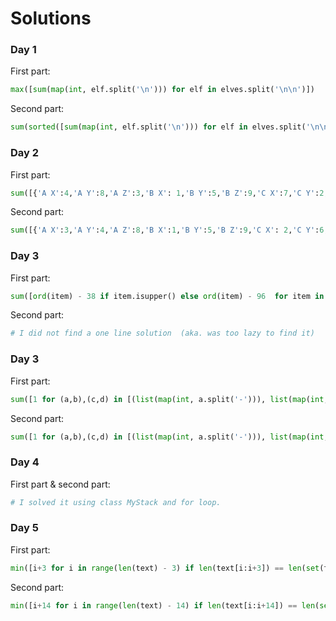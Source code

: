 # Solutions

### Day 1
First part: 
```python
max([sum(map(int, elf.split('\n'))) for elf in elves.split('\n\n')])
```

Second part: 
```python
sum(sorted([sum(map(int, elf.split('\n'))) for elf in elves.split('\n\n')])[-3:])
```

### Day 2
First part: 
```python
sum([{'A X':4,'A Y':8,'A Z':3,'B X': 1,'B Y':5,'B Z':9,'C X':7,'C Y':2,'C Z':6}[row] for row in text.split('\n')])
```

Second part: 
```python
sum([{'A X':3,'A Y':4,'A Z':8,'B X':1,'B Y':5,'B Z':9,'C X': 2,'C Y':6,'C Z':7}[row] for row in text.split('\n')])
```

### Day 3
First part: 
```python
sum([ord(item) - 38 if item.isupper() else ord(item) - 96  for item in [list(set(line[:len(line)//2]) & set(line[len(line)//2:]))[0] for line in text.split('\n')]])
```

Second part: 
```python
# I did not find a one line solution  (aka. was too lazy to find it)
```

### Day 3
First part: 
```python
sum([1 for (a,b),(c,d) in [(list(map(int, a.split('-'))), list(map(int, b.split('-')))) for a,b in [abc.split(',') for abc in text.split('\n')]] if (set(range(a,b+1)).issubset(set(range(c,d+1)))) or (set(range(c,d+1)).issubset(set(range(a,b+1))))])
```

Second part: 
```python
sum([1 for (a,b),(c,d) in [(list(map(int, a.split('-'))), list(map(int, b.split('-')))) for a,b in [abc.split(',') for abc in text.split('\n')]] if (len(set(range(a,b+1)) & set(range(c,d+1)))) > 0])
```

### Day 4
First part & second part:
```python
# I solved it using class MyStack and for loop.
```

### Day 5
First part: 
```python
min([i+3 for i in range(len(text) - 3) if len(text[i:i+3]) == len(set(text[i:i+3]))])
```

Second part: 
```python
min([i+14 for i in range(len(text) - 14) if len(text[i:i+14]) == len(set(text[i:i+14]))])
```

